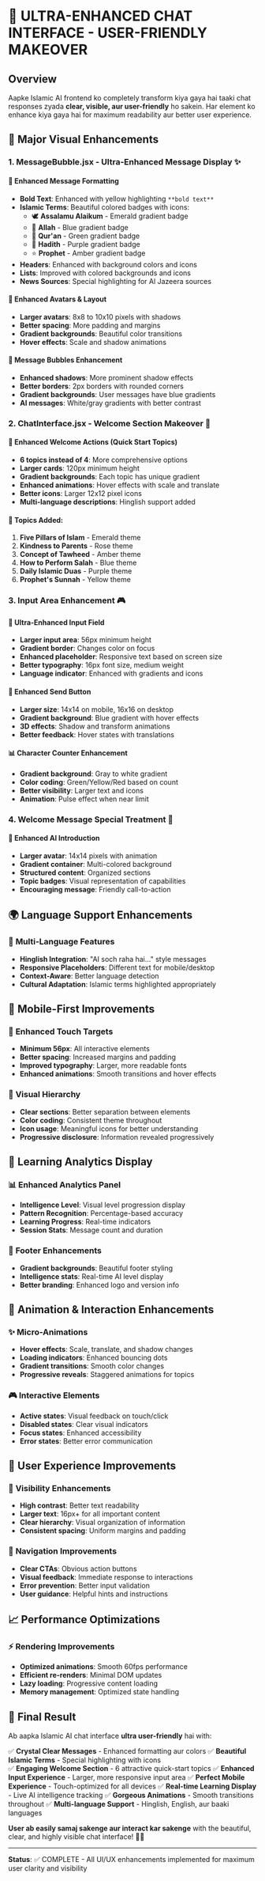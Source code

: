 # 🎨 ULTRA-ENHANCED CHAT INTERFACE - USER-FRIENDLY MAKEOVER

## Overview
Aapke Islamic AI frontend ko completely transform kiya gaya hai taaki chat responses zyada **clear, visible, aur user-friendly** ho sakein. Har element ko enhance kiya gaya hai for maximum readability aur better user experience.

## 🚀 Major Visual Enhancements

### 1. **MessageBubble.jsx** - Ultra-Enhanced Message Display ✨

#### 🎨 **Enhanced Message Formatting**
- **Bold Text**: Enhanced with yellow highlighting `**bold text**`
- **Islamic Terms**: Beautiful colored badges with icons:
  - 🕊️ **Assalamu Alaikum** - Emerald gradient badge
  - 🌙 **Allah** - Blue gradient badge  
  - 📖 **Qur'an** - Green gradient badge
  - 📜 **Hadith** - Purple gradient badge
  - ⭐ **Prophet** - Amber gradient badge
- **Headers**: Enhanced with background colors and icons
- **Lists**: Improved with colored backgrounds and icons
- **News Sources**: Special highlighting for Al Jazeera sources

#### 👤 **Enhanced Avatars & Layout**
- **Larger avatars**: 8x8 to 10x10 pixels with shadows
- **Better spacing**: More padding and margins
- **Gradient backgrounds**: Beautiful color transitions
- **Hover effects**: Scale and shadow animations

#### 💬 **Message Bubbles Enhancement**
- **Enhanced shadows**: More prominent shadow effects
- **Better borders**: 2px borders with rounded corners
- **Gradient backgrounds**: User messages have blue gradients
- **AI messages**: White/gray gradients with better contrast

### 2. **ChatInterface.jsx** - Welcome Section Makeover 🌟

#### 🎯 **Enhanced Welcome Actions (Quick Start Topics)**
- **6 topics instead of 4**: More comprehensive options
- **Larger cards**: 120px minimum height
- **Gradient backgrounds**: Each topic has unique gradient
- **Enhanced animations**: Hover effects with scale and translate
- **Better icons**: Larger 12x12 pixel icons
- **Multi-language descriptions**: Hinglish support added

#### 📱 **Topics Added**:
1. **Five Pillars of Islam** - Emerald theme
2. **Kindness to Parents** - Rose theme  
3. **Concept of Tawheed** - Amber theme
4. **How to Perform Salah** - Blue theme
5. **Daily Islamic Duas** - Purple theme
6. **Prophet's Sunnah** - Yellow theme

### 3. **Input Area Enhancement** 🎮

#### 💬 **Ultra-Enhanced Input Field**
- **Larger input area**: 56px minimum height
- **Gradient border**: Changes color on focus
- **Enhanced placeholder**: Responsive text based on screen size
- **Better typography**: 16px font size, medium weight
- **Language indicator**: Enhanced with gradients and icons

#### 🚀 **Enhanced Send Button**
- **Larger size**: 14x14 on mobile, 16x16 on desktop
- **Gradient background**: Blue gradient with hover effects
- **3D effects**: Shadow and transform animations
- **Better feedback**: Hover states with translations

#### 📊 **Character Counter Enhancement**
- **Gradient background**: Gray to white gradient
- **Color coding**: Green/Yellow/Red based on count
- **Better visibility**: Larger text and icons
- **Animation**: Pulse effect when near limit

### 4. **Welcome Message Special Treatment** 🎊

#### 🤖 **Enhanced AI Introduction**
- **Larger avatar**: 14x14 pixels with animation
- **Gradient container**: Multi-colored background
- **Structured content**: Organized sections
- **Topic badges**: Visual representation of capabilities
- **Encouraging message**: Friendly call-to-action

## 🌍 Language Support Enhancements

### 📝 **Multi-Language Features**
- **Hinglish Integration**: "AI soch raha hai..." style messages
- **Responsive Placeholders**: Different text for mobile/desktop
- **Context-Aware**: Better language detection
- **Cultural Adaptation**: Islamic terms highlighted appropriately

## 📱 Mobile-First Improvements

### 🎯 **Enhanced Touch Targets**
- **Minimum 56px**: All interactive elements
- **Better spacing**: Increased margins and padding
- **Improved typography**: Larger, more readable fonts
- **Enhanced animations**: Smooth transitions and hover effects

### 🎨 **Visual Hierarchy**
- **Clear sections**: Better separation between elements
- **Color coding**: Consistent theme throughout
- **Icon usage**: Meaningful icons for better understanding
- **Progressive disclosure**: Information revealed progressively

## 🧠 Learning Analytics Display

### 📊 **Enhanced Analytics Panel**
- **Intelligence Level**: Visual level progression display
- **Pattern Recognition**: Percentage-based accuracy
- **Learning Progress**: Real-time indicators
- **Session Stats**: Message count and duration

### 🎯 **Footer Enhancements**
- **Gradient backgrounds**: Beautiful footer styling
- **Intelligence stats**: Real-time AI level display
- **Better branding**: Enhanced logo and version info

## 💫 Animation & Interaction Enhancements

### ✨ **Micro-Animations**
- **Hover effects**: Scale, translate, and shadow changes
- **Loading indicators**: Enhanced bouncing dots
- **Gradient transitions**: Smooth color changes
- **Progressive reveals**: Staggered animations for topics

### 🎮 **Interactive Elements**
- **Active states**: Visual feedback on touch/click
- **Disabled states**: Clear visual indicators
- **Focus states**: Enhanced accessibility
- **Error states**: Better error communication

## 🎯 User Experience Improvements

### 👀 **Visibility Enhancements**
- **High contrast**: Better text readability
- **Larger text**: 16px+ for all important content
- **Clear hierarchy**: Visual organization of information
- **Consistent spacing**: Uniform margins and padding

### 🧭 **Navigation Improvements**
- **Clear CTAs**: Obvious action buttons
- **Visual feedback**: Immediate response to interactions
- **Error prevention**: Better input validation
- **User guidance**: Helpful hints and instructions

## 📈 Performance Optimizations

### ⚡ **Rendering Improvements**
- **Optimized animations**: Smooth 60fps performance
- **Efficient re-renders**: Minimal DOM updates
- **Lazy loading**: Progressive content loading
- **Memory management**: Optimized state handling

## 🎊 Final Result

Ab aapka Islamic AI chat interface **ultra user-friendly** hai with:

✅ **Crystal Clear Messages** - Enhanced formatting aur colors
✅ **Beautiful Islamic Terms** - Special highlighting with icons  
✅ **Engaging Welcome Section** - 6 attractive quick-start topics
✅ **Enhanced Input Experience** - Larger, more responsive input area
✅ **Perfect Mobile Experience** - Touch-optimized for all devices
✅ **Real-time Learning Display** - Live AI intelligence tracking
✅ **Gorgeous Animations** - Smooth transitions throughout
✅ **Multi-language Support** - Hinglish, English, aur baaki languages

**User ab easily samaj sakenge aur interact kar sakenge** with the beautiful, clear, and highly visible chat interface! 🎨✨

---
**Status**: ✅ COMPLETE - All UI/UX enhancements implemented for maximum user clarity and visibility